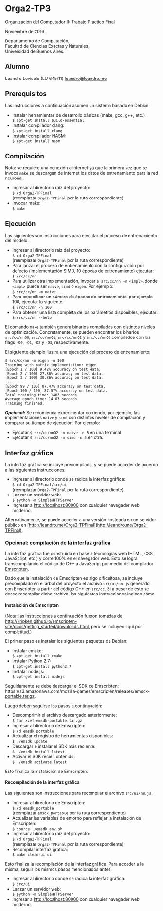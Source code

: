 Orga2-TP3
=========

Organización del Computador II: Trabajo Práctico Final

Noviembre de 2016

Departamento de Computación,  
Facultad de Ciencias Exactas y Naturales,  
Universidad de Buenos Aires.

Alumno
------

Leandro Lovisolo (LU 645/11) [leandro@leandro.me](mailto:leandro@leandro.me)

Prerequisitos
-------------

Las instrucciones a continuación asumen un sistema basado en Debian.

 * Instalar herramientas de desarrollo básicas (make, gcc, g++, etc.): \
   `$ apt-get install build-essential`
 * Instalar compilador clang: \
   `$ apt-get install clang`
 * Instalar compilador NASM: \
   `$ apt-get install nasm`

Compilación
-----------

Nota: se requiere una conexión a internet ya que la primera vez que se invoca
`make` se descargan de internet los datos de entrenamiento para la red
neuronal.

  * Ingresar al directorio raíz del proyecto: \
    `$ cd Orga2-TPFinal` \
   (reemplazar `Orga2-TPFinal` por la ruta correspondiente)
  * Invocar make: \
    `$ make`

Ejecución
---------

Las siguientes son instrucciones para ejecutar el proceso de entrenamiento del
modelo.

  * Ingresar al directorio raíz del proyecto: \
    `$ cd Orga2-TPFinal` \
   (reemplazar `Orga2-TPFinal` por la ruta correspondiente)
 * Para lanzar el proceso de entrenamiento con la configuración por defecto
   (implementación SIMD, 10 épocas de entrenamiento) ejecutar: \
   ```$ src/cc/nn```
 * Para utilizar otra implementación, invocar `$ src/cc/nn -m <impl>`, donde
   `<impl>` puede ser `naive`, `simd` o `eigen`. Por ejemplo: \
   `$ src/cc/nn -m naive`
 * Para especificar un número de épocas de entrenamiento, por ejemplo 100,
   ejecutar lo siguiente: \
   `$ src/cc/nn -n 100`
 * Para obtener una lista completa de los parámetros disponibles, ejecutar: \
   `$ src/cc/nn --help`

El comando `make` también genera binarios compilados con distintos niveles de
optimización. Concretamente, se pueden encontrar los binarios `src/cc/nnO0`,
`src/cc/nnO1`, `src/cc/nnO2` y `src/cc/nnO3` compilados con los flags `-O0`,
`-O1`, `-O2` y `-O3`, respectivamente.

El siguiente ejemplo ilustra una ejecución del proceso de entrenamiento:

```
$ src/cc/nn -m eigen -n 100
Training with matrix implementation: eigen
[Epoch 1 / 100] 9.42% accuracy on test data.
[Epoch 2 / 100] 27.86% accuracy on test data.
[Epoch 3 / 100] 30.86% accuracy on test data.
...
[Epoch 99 / 100] 87.47% accuracy on test data.
[Epoch 100 / 100] 87.57% accuracy on test data.
Total training time: 1403 seconds
Average epoch time: 14.03 seconds
Training finished.
```

***Opcional:*** Se recomienda experimentar corriendo, por ejemplo, las
implementaciones `naive` y `simd` con distintos niveles de compilación y
comparar su tiempo de ejecución. Por ejemplo:

 * Ejecutar `$ src/cc/nnO2 -m naive -n 5` en una terminal
 * Ejecutar `$ src/cc/nnO2 -m simd -n 5` en otra.
  
Interfaz gráfica
----------------

La interfaz gráfica se incluye precompilada, y se puede acceder de acuerdo a
las siguientes instrucciones:

 * Ingresar al directorio donde se radica la interfaz gráfica: \
   `$ cd Orga2-TPFinal/src/ui` \
   (reemplazar `Orga2-TPFinal` por la ruta correspondiente)
 * Lanzar un servidor web: \
   `$ python -m SimpleHTTPServer`
 * Ingresar a [http://localhost:80000](http://localhost:8000) con cualquier
   navegador web moderno.

Alternativamente, se puede acceder a una versión hosteada en un servidor
público en [http://leandro.me/Orga2-TPFinal](http://leandro.me/Orga2-TPFinal).

### Opcional: compilación de la interfaz gráfica

La interfaz gráfica fue construida en base a tecnologías web (HTML, CSS,
JavaScript, etc.) y corre 100% en el navegador web. Esto se logra
transcompilando el código de C++ a JavaScript por medio del compilador
[Emscripten](http://emscripten.org).

Dado que la instalación de Emscripten es algo dificultosa, se incluye
precompilado en el árbol del proyecto el archivo `src/ui/nn.js` generado con
Emscripten a partir del código C++ en `src/cc`. Si a pesar de esto se desea
recompilar dicho archivo, las siguientes instrucciones indican cómo.

#### Instalación de Emscripten

(Nota: las instrucciones a continuación fueron tomadas de
http://kripken.github.io/emscripten-site/docs/getting_started/downloads.html,
pero se incluyen aquí por completitud.)

El primer paso es instalar los siguientes paquetes de Debian:

 * Instalar cmake: \
   `$ apt-get install cmake`
 * Instalar Python 2.7: \
   `$ apt-get install python2.7`
 * Instalar node.js: \
   `$ apt-get install nodejs`

Seguidamente se debe descargar el SDK de Emscripten:
https://s3.amazonaws.com/mozilla-games/emscripten/releases/emsdk-portable.tar.gz.

Luego deben seguirse los pasos a continuación:

 * Descomprimir el archivo descargado anteriormente: \
   `$ tar xzvf emsdk-portable.tar.gz`
 * Ingresar al directorio de Emscripten: \
   `$ cd emsdk_portable`
 * Actualizar el registro de herramientas disponibles: \
   `$ ./emsdk update`
 * Descargar e instalar el SDK más reciente: \
   `$ ./emsdk install latest`
 * Activar el SDK recién obtenido: \
   `$ ./emsdk activate latest`

Esto finaliza la instalación de Emscripten.

#### Recompilación de la interfaz gráfica

Las siguientes son instrucciones para recompilar el archivo `src/ui/nn.js`.

 * Ingresar al directorio de Emscripten: \
   `$ cd emsdk_portable` \
   (reemplazar `emsdk_portable` por la ruta correspondiente)
 * Actualizar las variables de entorno para reflejar la instalación de
   Emscripten: \
   `$ source ./emsdk_env.sh`
 * Ingresar al directorio raíz del proyecto: \
   `$ cd Orga2-TPFinal` \
   (reemplazar `Orga2-TPFinal` por la ruta correspondiente)
 * Recompilar interfaz gráfica: \
   `$ make clean-ui ui`

Esto finaliza la recompilación de la interfaz gráfica. Para acceder a la misma,
seguir los mismos pasos mencionados antes:

 * Ingresar al directorio donde se radica la interfaz gráfica: \
   `$ src/ui`
 * Lanzar un servidor web: \
   `$ python -m SimpleHTTPServer`
 * Ingresar a [http://localhost:80000](http://localhost:8000) con cualquier
   navegador web moderno.
